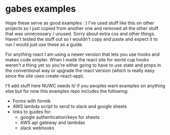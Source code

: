 # gabes examples

Hope these serve as good examples : ) I've used stuff like this on other projects so I just copied from another one and removed all the other stuff that was unnecessary / unused. Sorry about extra css and other things. Haven't tested the stuff out so I wouldn't copy and paste and expect it to run I would just use these as a guide.

For anything react I am using a newer version that lets you use hooks and makes code simpler. When I made the react site for world cup hooks weren't a thing yet so you're either going to have to use state and props in the conventional way or upgrade the react version (which is really easy since the site uses create-react-app).

I'll add stuff here NUWC needs it/ if you peoples want examples on anything else but for now this examples repo includes the following:

- Forms with formik
- AWS lambda script to send to slack and google sheets
- links to guides for:
    - google authentication/keys for sheets
    - AWS api gateway and lambdas
    - slack webhooks
    
